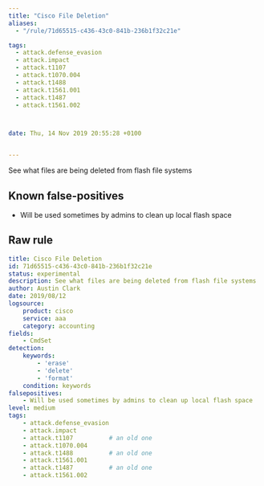 ```yaml
---
title: "Cisco File Deletion"
aliases:
  - "/rule/71d65515-c436-43c0-841b-236b1f32c21e"

tags:
  - attack.defense_evasion
  - attack.impact
  - attack.t1107
  - attack.t1070.004
  - attack.t1488
  - attack.t1561.001
  - attack.t1487
  - attack.t1561.002



date: Thu, 14 Nov 2019 20:55:28 +0100


---
```


See what files are being deleted from flash file systems

<!--more-->


## Known false-positives

* Will be used sometimes by admins to clean up local flash space




## Raw rule
```yaml
title: Cisco File Deletion
id: 71d65515-c436-43c0-841b-236b1f32c21e
status: experimental
description: See what files are being deleted from flash file systems
author: Austin Clark
date: 2019/08/12
logsource:
    product: cisco
    service: aaa
    category: accounting
fields:
    - CmdSet
detection:
    keywords:
        - 'erase'
        - 'delete'
        - 'format'
    condition: keywords
falsepositives:
    - Will be used sometimes by admins to clean up local flash space
level: medium
tags:
    - attack.defense_evasion
    - attack.impact
    - attack.t1107          # an old one
    - attack.t1070.004
    - attack.t1488          # an old one
    - attack.t1561.001
    - attack.t1487          # an old one
    - attack.t1561.002
```

